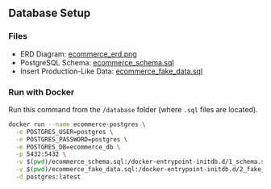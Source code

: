 ## Database Setup

### Files
- ERD Diagram: [ecommerce_erd.png](./database/ecommerce_erd.png)
- PostgreSQL Schema: [ecommerce_schema.sql](./database/ecommerce_schema.sql)
- Insert Production-Like Data: [ecommerce_fake_data.sql](./database/ecommerce_fake_data.sql)

### Run with Docker
Run this command from the `/database` folder (where `.sql` files are located).

```bash
docker run --name ecommerce-postgres \
  -e POSTGRES_USER=postgres \
  -e POSTGRES_PASSWORD=postgres \
  -e POSTGRES_DB=ecommerce_db \
  -p 5432:5432 \
  -v $(pwd)/ecommerce_schema.sql:/docker-entrypoint-initdb.d/1_schema.sql \
  -v $(pwd)/ecommerce_fake_data.sql:/docker-entrypoint-initdb.d/2_fake_data.sql \
  -d postgres:latest
```